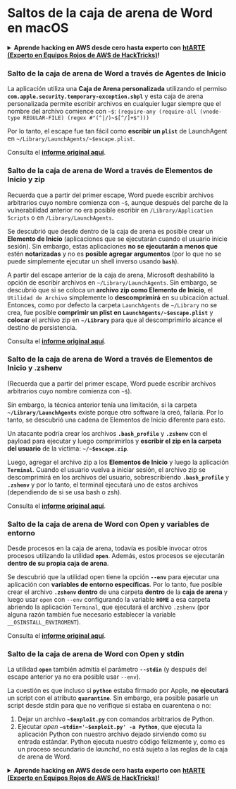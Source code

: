 # Saltos de la caja de arena de Word en macOS

<details>

<summary><strong>Aprende hacking en AWS desde cero hasta experto con</strong> <a href="https://training.hacktricks.xyz/courses/arte"><strong>htARTE (Experto en Equipos Rojos de AWS de HackTricks)</strong></a><strong>!</strong></summary>

Otras formas de apoyar a HackTricks:

* Si deseas ver tu **empresa anunciada en HackTricks** o **descargar HackTricks en PDF** Consulta los [**PLANES DE SUSCRIPCIÓN**](https://github.com/sponsors/carlospolop)!
* Obtén la [**merchandising oficial de PEASS & HackTricks**](https://peass.creator-spring.com)
* Descubre [**La Familia PEASS**](https://opensea.io/collection/the-peass-family), nuestra colección exclusiva de [**NFTs**](https://opensea.io/collection/the-peass-family)
* **Únete al** 💬 [**grupo de Discord**](https://discord.gg/hRep4RUj7f) o al [**grupo de telegram**](https://t.me/peass) o **síguenos** en **Twitter** 🐦 [**@carlospolopm**](https://twitter.com/hacktricks_live)**.**
* **Comparte tus trucos de hacking enviando PRs a los repositorios de** [**HackTricks**](https://github.com/carlospolop/hacktricks) y [**HackTricks Cloud**](https://github.com/carlospolop/hacktricks-cloud).

</details>

### Salto de la caja de arena de Word a través de Agentes de Inicio

La aplicación utiliza una **Caja de Arena personalizada** utilizando el permiso **`com.apple.security.temporary-exception.sbpl`** y esta caja de arena personalizada permite escribir archivos en cualquier lugar siempre que el nombre del archivo comience con `~$`: `(require-any (require-all (vnode-type REGULAR-FILE) (regex #"(^|/)~$[^/]+$")))`

Por lo tanto, el escape fue tan fácil como **escribir un `plist`** de LaunchAgent en `~/Library/LaunchAgents/~$escape.plist`.

Consulta el [**informe original aquí**](https://www.mdsec.co.uk/2018/08/escaping-the-sandbox-microsoft-office-on-macos/).

### Salto de la caja de arena de Word a través de Elementos de Inicio y zip

Recuerda que a partir del primer escape, Word puede escribir archivos arbitrarios cuyo nombre comienza con `~$`, aunque después del parche de la vulnerabilidad anterior no era posible escribir en `/Library/Application Scripts` o en `/Library/LaunchAgents`.

Se descubrió que desde dentro de la caja de arena es posible crear un **Elemento de Inicio** (aplicaciones que se ejecutarán cuando el usuario inicie sesión). Sin embargo, estas aplicaciones **no se ejecutarán a menos que** estén **notarizadas** y no es **posible agregar argumentos** (por lo que no se puede simplemente ejecutar un shell inverso usando **`bash`**).

A partir del escape anterior de la caja de arena, Microsoft deshabilitó la opción de escribir archivos en `~/Library/LaunchAgents`. Sin embargo, se descubrió que si se coloca un **archivo zip como Elemento de Inicio**, el `Utilidad de Archivo` simplemente lo **descomprimirá** en su ubicación actual. Entonces, como por defecto la carpeta `LaunchAgents` de `~/Library` no se crea, fue posible **comprimir un plist en `LaunchAgents/~$escape.plist`** y **colocar** el archivo zip en **`~/Library`** para que al descomprimirlo alcance el destino de persistencia.

Consulta el [**informe original aquí**](https://objective-see.org/blog/blog\_0x4B.html).

### Salto de la caja de arena de Word a través de Elementos de Inicio y .zshenv

(Recuerda que a partir del primer escape, Word puede escribir archivos arbitrarios cuyo nombre comienza con `~$`).

Sin embargo, la técnica anterior tenía una limitación, si la carpeta **`~/Library/LaunchAgents`** existe porque otro software la creó, fallaría. Por lo tanto, se descubrió una cadena de Elementos de Inicio diferente para esto.

Un atacante podría crear los archivos **`.bash_profile`** y **`.zshenv`** con el payload para ejecutar y luego comprimirlos y **escribir el zip en la carpeta del usuario** de la víctima: **`~/~$escape.zip`**.

Luego, agregar el archivo zip a los **Elementos de Inicio** y luego la aplicación **`Terminal`**. Cuando el usuario vuelva a iniciar sesión, el archivo zip se descomprimirá en los archivos del usuario, sobrescribiendo **`.bash_profile`** y **`.zshenv`** y por lo tanto, el terminal ejecutará uno de estos archivos (dependiendo de si se usa bash o zsh).

Consulta el [**informe original aquí**](https://desi-jarvis.medium.com/office365-macos-sandbox-escape-fcce4fa4123c).

### Salto de la caja de arena de Word con Open y variables de entorno

Desde procesos en la caja de arena, todavía es posible invocar otros procesos utilizando la utilidad **`open`**. Además, estos procesos se ejecutarán **dentro de su propia caja de arena**.

Se descubrió que la utilidad open tiene la opción **`--env`** para ejecutar una aplicación con **variables de entorno específicas**. Por lo tanto, fue posible crear el archivo **`.zshenv` dentro** de una carpeta **dentro** de la **caja de arena** y luego usar `open` con `--env` configurando la variable **`HOME`** a esa carpeta abriendo la aplicación `Terminal`, que ejecutará el archivo `.zshenv` (por alguna razón también fue necesario establecer la variable `__OSINSTALL_ENVIROMENT`).

Consulta el [**informe original aquí**](https://perception-point.io/blog/technical-analysis-of-cve-2021-30864/).

### Salto de la caja de arena de Word con Open y stdin

La utilidad **`open`** también admitía el parámetro **`--stdin`** (y después del escape anterior ya no era posible usar `--env`).

La cuestión es que incluso si **`python`** estaba firmado por Apple, **no ejecutará** un script con el atributo **`quarantine`**. Sin embargo, era posible pasarle un script desde stdin para que no verifique si estaba en cuarentena o no:&#x20;

1. Dejar un archivo **`~$exploit.py`** con comandos arbitrarios de Python.
2. Ejecutar _open_ **`–stdin='~$exploit.py' -a Python`**, que ejecuta la aplicación Python con nuestro archivo dejado sirviendo como su entrada estándar. Python ejecuta nuestro código felizmente y, como es un proceso secundario de _launchd_, no está sujeto a las reglas de la caja de arena de Word.

<details>

<summary><strong>Aprende hacking en AWS desde cero hasta experto con</strong> <a href="https://training.hacktricks.xyz/courses/arte"><strong>htARTE (Experto en Equipos Rojos de AWS de HackTricks)</strong></a><strong>!</strong></summary>

Otras formas de apoyar a HackTricks:

* Si deseas ver tu **empresa anunciada en HackTricks** o **descargar HackTricks en PDF** Consulta los [**PLANES DE SUSCRIPCIÓN**](https://github.com/sponsors/carlospolop)!
* Obtén la [**merchandising oficial de PEASS & HackTricks**](https://peass.creator-spring.com)
* Descubre [**La Familia PEASS**](https://opensea.io/collection/the-peass-family), nuestra colección exclusiva de [**NFTs**](https://opensea.io/collection/the-peass-family)
* **Únete al** 💬 [**grupo de Discord**](https://discord.gg/hRep4RUj7f) o al [**grupo de telegram**](https://t.me/peass) o **síguenos** en **Twitter** 🐦 [**@carlospolopm**](https://twitter.com/hacktricks_live)**.**
* **Comparte tus trucos de hacking enviando PRs a los repositorios de** [**HackTricks**](https://github.com/carlospolop/hacktricks) y [**HackTricks Cloud**](https://github.com/carlospolop/hacktricks-cloud).

</details>

